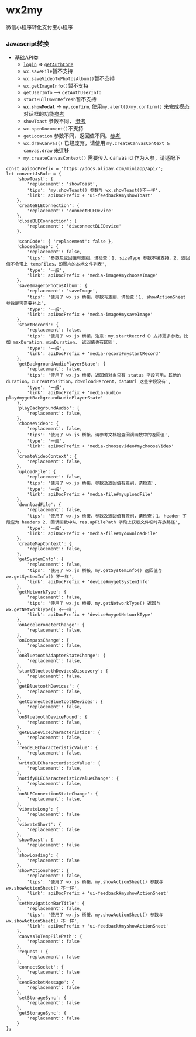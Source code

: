 # wx2my
微信小程序转化支付宝小程序

### Javascript转换
* 基础API类
    * [`login`][wx-login]  => [`getAuthCode`][my-login]
    * `wx.saveFile`暂不支持
    * `wx.saveVideoToPhotosAlbum()`暂不支持
    * `wx.getImageInfo()`暂不支持
    * `getUserInfo` --> `getAuthUserInfo`
    * `startPullDownRefresh`暂不支持
    * **`wx.showModal`** -> **`my.confirm`**, 使用`my.alert()/my.confirm()` 来完成模态对话框的功能[参考][my-modal]
    * `showToast` 参数不同， [参考][my-modal]
    * `wx.openDocument()`不支持
    * `getLocation` 参数不同，返回值不同。[参考][my-location]
    * `wx.drawCanvas()` 已经废弃，请使用 `my.createCanvasContext & canvas.draw` 来迁移
    * `my.createCanvasContext()` 需要传入 canvas id 作为入参，请适配下
  

[wx-login]: https://mp.weixin.qq.com/debug/wxadoc/dev/api/api-login.html#wxloginobject
[my-login]: https://docs.alipay.com/mini/introduce/auth#22-%E5%AE%A2%E6%88%B7%E7%AB%AF%E8%8E%B7%E5%8F%96authcode
[my-modal]: https://docs.alipay.com/mini/api/ui-feedback
[my-location]: https://docs.alipay.com/mini/api/location

```
const apiDocPrefix = 'https://docs.alipay.com/miniapp/api/';
let convertJsRule = {
    'showToast': {
        'replacement': 'showToast',
        'tips': 'my.showToast() 参数与 wx.showToast()不一样',
        'link': apiDocPrefix + 'ui-feedback#myshowToast'
    },
    'createBLEConnection': {
        'replacement': 'connectBLEDevice'
    },
    'closeBLEConnection': {
        'replacement': 'disconnectBLEDevice'
    },

    'scanCode': { 'replacement': false },
    'chooseImage': {
        'replacement': false,
        'tips': '参数及返回值有差别，请检查：1. sizeType 参数不被支持，2. 返回值不会带上 tempFiles，即图片的本地文件列表',
        'type': '一般',
        'link': apiDocPrefix + 'media-image#mychooseImage'
    },
    'saveImageToPhotosAlbum': {
        'replacement': 'saveImage',
        'tips': '使用了 wx.js 桥接，参数有差别，请检查：1. showActionSheet 参数是否需要补上',
        'type': '一般',
        'link': apiDocPrefix + 'media-image#mysaveImage'
    },
    'startRecord': {
        'replacement': false,
        'tips': '使用了 wx.js 桥接，注意：my.startRecord（）支持更多参数，比如 maxDuration，minDuration， 返回值也有区别',
        'type': '一般',
        'link': apiDocPrefix + 'media-record#mystartRecord'
    },
    'getBackgroundAudioPlayerState': {
        'replacement': false,
        'tips': '使用了 wx.js 桥接，返回值对象只有 status 字段可用，其他的 duration，currentPosition，downloadPercent，dataUrl 这些字段没有',
        'type': '一般',
        'link': apiDocPrefix + 'media-audio-play#mygetBackgroundAudioPlayerState'
    },
    'playBackgroundAudio': {
        'replacement': false,
    },
    'chooseVideo': {
        'replacement': false,
        'tips': '使用了 wx.js 桥接，请参考文档检查回调函数中的返回值',
        'type': '一般',
        'link': apiDocPrefix + 'media-choosevideo#mychooseVideo'
    },
    'createVideoContext': {
        'replacement': false,
    },
    'uploadFile': {
        'replacement': false,
        'tips': '使用了 wx.js 桥接，参数及返回值有差别，请检查',
        'type': '一般',
        'link': apiDocPrefix + 'media-file#myuploadFile'
    },
    'downloadFile': {
        'replacement': false,
        'tips': '使用了 wx.js 桥接，参数及返回值有差别，请检查：1. header 字段应为 headers 2. 回调函数中从 res.apFilePath 字段上获取文件临时存放路径',
        'type': '一般',
        'link': apiDocPrefix + 'media-file#mydownloadFile'
    },
    'createMapContext': {
        'replacement': false,
    },
    'getSystemInfo': {
        'replacement': false,
        'tips': '使用了 wx.js 桥接，my.getSystemInfo() 返回值与 wx.getSystemInfo() 不一样',
        'link': apiDocPrefix + 'device#mygetSystemInfo'
    },
    'getNetworkType': {
        'replacement': false,
        'tips': '使用了 wx.js 桥接，my.getNetworkType() 返回与 wx.getNetworkType() 不一样',
        'link': apiDocPrefix + 'device#mygetNetworkType'
    },
    'onAccelerometerChange': {
        'replacement': false,
    },
    'onCompassChange': {
        'replacement': false,
    },
    'onBluetoothAdapterStateChange': {
        'replacement': false,
    },
    'startBluetoothDevicesDiscovery': {
        'replacement': false,
    },
    'getBluetoothDevices': {
        'replacement': false,
    },
    'getConnectedBluetoothDevices': {
        'replacement': false,
    },
    'onBluetoothDeviceFound': {
        'replacement': false,
    },
    'getBLEDeviceCharacteristics': {
        'replacement': false,
    },
    'readBLECharacteristicValue': {
        'replacement': false,
    },
    'writeBLECharacteristicValue': {
        'replacement': false,
    },
    'notifyBLECharacteristicValueChange': {
        'replacement': false,
    },
    'onBLEConnectionStateChange': {
        'replacement': false,
    },
    'vibrateLong': { 
        'replacement': false 
    },
    'vibrateShort': { 
        'replacement': false 
    },
    'showToast': { 
        'replacement': false 
    },
    'showLoading': { 
        'replacement': false 
    },
    'showActionSheet': {
        'replacement': false,
        'tips': '使用了 wx.js 桥接，my.showActionSheet() 参数与 wx.showActionSheet() 不一样',
        'link': apiDocPrefix + 'ui-feedback#myshowActionSheet'
    },
    'setNavigationBarTitle': {
        'replacement': false,
        'tips': '使用了 wx.js 桥接，my.showActionSheet() 参数与 wx.showActionSheet() 不一样',
        'link': apiDocPrefix + 'ui-feedback#myshowActionSheet'
    },
    'canvasToTempFilePath': { 
        'replacement': false 
    },
    'request': {
        'replacement': false 
    },
    'connectSocket': {
        'replacement': false 
    },
    'sendSocketMessage': {
        'replacement': false 
    },
    'setStorageSync': {
        'replacement': false 
    },
    'getStorageSync': {
        'replacement': false
    }
};
```

